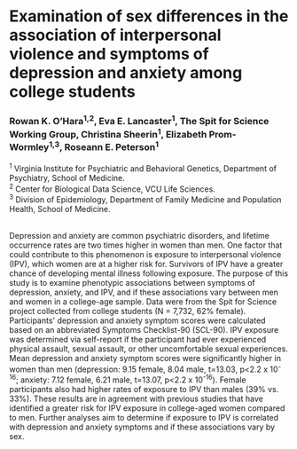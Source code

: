 # Examination of sex differences in the association of interpersonal violence and symptoms of depression and anxiety among college students
### Rowan K. O’Hara<sup>1,2</sup>, Eva E. Lancaster<sup>1</sup>, The Spit for Science Working Group, Christina Sheerin<sup>1</sup>, Elizabeth Prom-Wormley<sup>1,3</sup>, Roseann E. Peterson<sup>1</sup>

<sup>1</sup> Virginia Institute for Psychiatric and Behavioral Genetics, Department of Psychiatry, School of Medicine.  
<sup>2</sup> Center for Biological Data Science, VCU Life Sciences.  
<sup>3</sup> Division of Epidemiology, Department of Family Medicine and Population Health, School of Medicine.    

<br>
Depression and anxiety are common psychiatric disorders, and lifetime occurrence rates are two times higher in women than men. 
One factor that could contribute to this phenomenon is exposure to interpersonal violence (IPV), which women are at a higher risk for. Survivors of IPV have a greater chance of developing mental illness following exposure. 
The purpose of this study is to examine phenotypic associations between symptoms of depression, anxiety, and IPV, and if these associations vary between men and women in a college-age sample. 
Data were from the Spit for Science project collected from college students (N = 7,732, 62% female). Participants' depression and anxiety symptom scores were calculated based on an abbreviated Symptoms Checklist-90 (SCL-90). 
IPV exposure was determined via self-report if the participant had ever experienced physical assault, sexual assault, or other uncomfortable sexual experiences. 
Mean depression and anxiety symptom scores were significantly higher in women than men (depression: 9.15 female,  8.04 male, t=13.03, p<2.2 x 10<sup>-16</sup>; anxiety: 7.12 female, 6.21 male, t=13.07, p<2.2 x 10<sup>-16</sup>). 
Female participants also had higher rates of exposure to IPV than males (39% vs. 33%). 
These results are in agreement with previous studies that have identified a greater risk for IPV exposure in college-aged women compared to men. 
Further analyses aim to determine if exposure to IPV is correlated with depression and anxiety symptoms and if these associations vary by sex.
